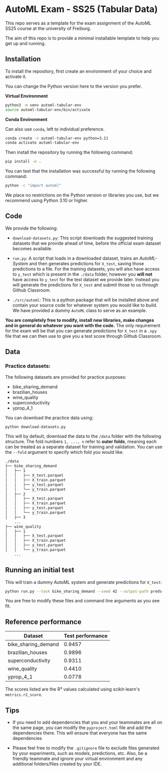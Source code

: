 # AutoML Exam - SS25 (Tabular Data)
This repo serves as a template for the exam assignment of the AutoML SS25 course
at the university of Freiburg.

The aim of this repo is to provide a minimal installable template to help you get up and running.


## Installation

To install the repository, first create an environment of your choice and activate it. 

You can change the Python version here to the version you prefer.

**Virtual Environment**

```bash
python3 -m venv automl-tabular-env
source automl-tabular-env/bin/activate
```

**Conda Environment**

Can also use `conda`, left to individual preference.

```bash
conda create -n automl-tabular-env python=3.11
conda activate automl-tabular-env
```

Then install the repository by running the following command:

```bash
pip install -e .
```

You can test that the installation was successful by running the following command:
```bash
python -c "import automl"
```

We place no restrictions on the Python version or libraries you use, but we recommend using Python 3.10 or higher.

## Code
We provide the following:

* `download-datasets.py`: This script downloads the suggested training datasets that we provide ahead of time, before the official exam dataset becomes available.

* `run.py`: A script that loads in a downloaded dataset, trains an _AutoML-System_ and then generates predictions for
`X_test`, saving those predictions to a file. For the training datasets, you will also have access to `y_test` which
is present in the `./data` folder, however you **will not** have access to `y_test` for the test dataset we provide later.
Instead you will generate the predictions for `X_test` and submit those to us through Github Classroom.

* `./src/automl`: This is a python package that will be installed above and contain your source code for whatever
system you would like to build. We have provided a dummy `AutoML` class to serve as an example.

**You are completely free to modify, install new libraries, make changes and in general do whatever you want with the
code.** The only requirement for the exam will be that you can generate predictions for `X_test` in a `.npy` file
that we can then use to give you a test score through Github Classroom.

## Data

### Practice datasets:
The following datasets are provided for practice purposes:

* bike_sharing_demand
* brazilian_houses 
* wine_quality
* superconductivity 
* yprop_4_1

You can download the practice data using:
```bash
python download-datasets.py
```

This will by default, download the data to the `/data` folder with the following structure.
The fold numbers `1, ..., n` refer to **outer folds**, meaning each can be treated as a separate dataset for training and validation. You can use the `--fold` argument to specify which fold you would like.

```bash
./data
├── bike_sharing_demand
│   ├── 1
│   │   ├── X_test.parquet
│   │   ├── X_train.parquet
│   │   ├── y_test.parquet
│   │   └── y_train.parquet
│   ├── 2
│   │   ├── X_test.parquet
│   │   ├── X_train.parquet
│   │   ├── y_test.parquet
│   │   └── y_train.parquet
│   ├── 3
    ...
├── wine_quality 
│   ├── 1
│   │   ├── X_test.parquet
│   │   ├── X_train.parquet
│   │   ├── y_test.parquet
│   │   └── y_train.parquet
    ...
```

## Running an initial test
This will train a dummy AutoML system and generate predictions for `X_test`:
```bash
python run.py --task bike_sharing_demand --seed 42 --output-path preds-42-bsd.npy
```

You are free to modify these files and command line arguments as you see fit.


## Reference performance

| Dataset | Test performance |
| -- | -- |
| bike_sharing_demand | 0.9457 |
| brazilian_houses | 0.9896 |
| superconductivity | 0.9311 |
| wine_quality | 0.4410 |
| yprop_4_1 | 0.0778 |

The scores listed are the R² values calculated using scikit-learn's `metrics.r2_score`.

## Tips
* If you need to add dependencies that you and your teammates are all on the same page, you can modify the
`pyproject.toml` file and add the dependencies there. This will ensure that everyone has the same dependencies

* Please feel free to modify the `.gitignore` file to exclude files generated by your experiments, such as models,
predictions, etc. Also, be a friendly teammate and ignore your virtual environment and any additional folders/files
created by your IDE.
